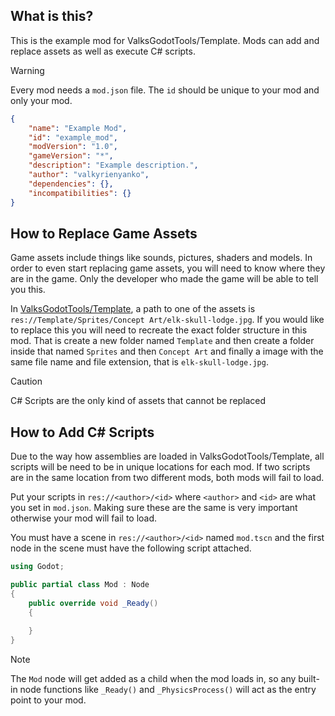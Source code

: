 ## What is this?
This is the example mod for ValksGodotTools/Template. Mods can add and replace assets as well as execute C# scripts.

> [!WARNING]
> Every mod needs a `mod.json` file. The `id` should be unique to your mod and only your mod.
```json
{
    "name": "Example Mod",
    "id": "example_mod",
    "modVersion": "1.0",
    "gameVersion": "*",
    "description": "Example description.",
    "author": "valkyrienyanko",
    "dependencies": {},
    "incompatibilities": {}
}
```

## How to Replace Game Assets
Game assets include things like sounds, pictures, shaders and models. In order to even start replacing game assets, you will need to know where they are in the game. Only the developer who made the game will be able to tell you this.

In [ValksGodotTools/Template](https://github.com/ValksGodotTools/Template), a path to one of the assets is `res://Template/Sprites/Concept Art/elk-skull-lodge.jpg`. If you would like to replace this you will need to recreate the exact folder structure in this mod. That is create a new folder named `Template` and then create a folder inside that named `Sprites` and then `Concept Art` and finally a image with the same file name and file extension, that is `elk-skull-lodge.jpg`. 

> [!CAUTION]
> C# Scripts are the only kind of assets that cannot be replaced

## How to Add C# Scripts
Due to the way how assemblies are loaded in ValksGodotTools/Template, all scripts will be need to be in unique locations for each mod. If two scripts are in the same location from two different mods, both mods will fail to load.

Put your scripts in `res://<author>/<id>` where `<author>` and `<id>` are what you set in `mod.json`. Making sure these are the same is very important otherwise your mod will fail to load.

You must have a scene in `res://<author>/<id>` named `mod.tscn` and the first node in the scene must have the following script attached.
```cs
using Godot;

public partial class Mod : Node
{
    public override void _Ready()
    {
        
    }
}
```
> [!NOTE]
> The `Mod` node will get added as a child when the mod loads in, so any built-in node functions like `_Ready()` and `_PhysicsProcess()` will act as the entry point to your mod.
